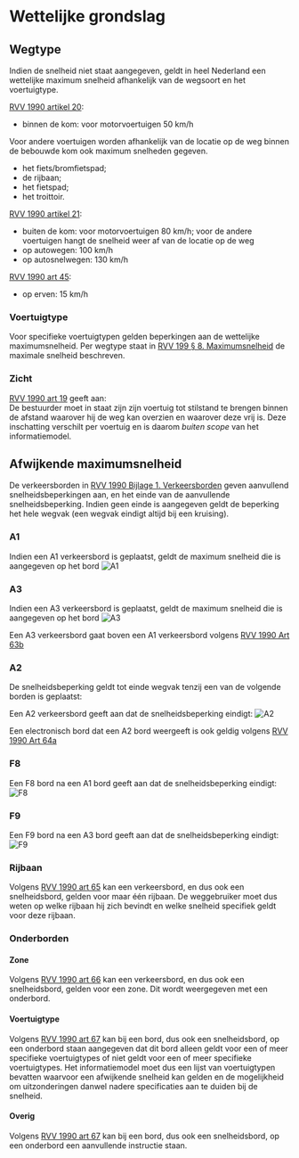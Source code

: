 # Wettelijke grondslag


## Wegtype

Indien de snelheid niet staat aangegeven, geldt in heel Nederland een wettelijke maximum snelheid afhankelijk van de wegsoort en het voertuigtype. 

[RVV 1990 artikel 20](https://wetten.overheid.nl/jci1.3:c:BWBR0004825&hoofdstuk=II&paragraaf=8&artikel=20&z=2021-07-01&g=2021-07-01):
* binnen de kom: voor motorvoertuigen 50 km/h

Voor andere voertuigen worden afhankelijk van de locatie op de weg binnen de bebouwde kom ook maximum snelheden gegeven. 
* het fiets/bromfietspad; 
* de rijbaan; 
* het fietspad; 
* het troittoir.

[RVV 1990 artikel 21](https://wetten.overheid.nl/jci1.3:c:BWBR0004825&hoofdstuk=II&paragraaf=8&artikel=21&z=2021-07-01&g=2021-07-01):
* buiten de kom: voor motorvoertuigen 80 km/h; voor de andere voertuigen hangt de snelheid weer af van de locatie op de weg
* op autowegen: 100 km/h
* op autosnelwegen: 130 km/h

[RVV 1990 art 45](https://wetten.overheid.nl/jci1.3:c:BWBR0004825&hoofdstuk=II&paragraaf=17&artikel=45&z=2021-07-01&g=2021-07-01):
* op erven: 15 km/h

### Voertuigtype
Voor specifieke voertuigtypen gelden beperkingen aan de wettelijke maximumsnelheid. Per wegtype staat in [RVV 199 § 8. Maximumsnelheid](https://wetten.overheid.nl/jci1.3:c:BWBR0004825&hoofdstuk=II&paragraaf=8&z=2021-07-01&g=2021-07-01) de maximale snelheid beschreven. 

### Zicht
[RVV 1990 art 19](https://wetten.overheid.nl/jci1.3:c:BWBR0004825&hoofdstuk=II&paragraaf=8&artikel=19&z=2021-07-01&g=2021-07-01) geeft aan:       
De bestuurder moet in staat zijn zijn voertuig tot stilstand te brengen binnen de afstand waarover hij de weg kan overzien en waarover deze vrij is.
Deze inschatting verschilt per voertuig en is daarom *buiten scope* van het informatiemodel.

## Afwijkende maximumsnelheid
De verkeersborden in [RVV 1990 Bijlage 1. Verkeersborden](https://wetten.overheid.nl/jci1.3:c:BWBR0004825&bijlage=1&z=2021-07-01&g=2021-07-01) geven aanvullend snelheidsbeperkingen aan, en het einde van de aanvullende snelheidsbeperking. Indien geen einde is aangegeven geldt de beperking het hele wegvak (een wegvak eindigt altijd bij een kruising).


### A1

Indien een A1 verkeersbord is geplaatst, geldt de maximum snelheid die is aangegeven op het bord
![A1](hoofdstukken/media/A1.png)


### A3

Indien een A3 verkeersbord is geplaatst, geldt de maximum snelheid die is aangegeven op het bord 
![A3](hoofdstukken/media/A3.png)

Een A3 verkeersbord gaat boven een A1 verkeersbord volgens [RVV 1990 Art 63b](https://wetten.overheid.nl/jci1.3:c:BWBR0004825&hoofdstuk=III&paragraaf=1&artikel=63b&z=2020-01-01&g=2020-01-01)


### A2
De snelheidsbeperking geldt tot einde wegvak tenzij een van de volgende borden is geplaatst:

Een A2 verkeersbord geeft aan dat de snelheidsbeperking eindigt:
![A2](hoofdstukken/media/A2.png)

Een electronisch bord dat een A2 bord weergeeft is ook geldig volgens [RVV 1990 Art 64a](https://wetten.overheid.nl/jci1.3:c:BWBR0004825&hoofdstuk=III&paragraaf=2&artikel=64a&z=2020-01-01&g=2020-01-01)


### F8
Een F8 bord na een A1 bord geeft aan dat de snelheidsbeperking eindigt:
![F8](hoofdstukken/media/F8.png)


### F9
Een F9 bord na een A3 bord geeft aan dat de snelheidsbeperking eindigt:
![F9](hoofdstukken/media/F9.png)


### Rijbaan
Volgens [RVV 1990 art 65](https://wetten.overheid.nl/jci1.3:c:BWBR0004825&hoofdstuk=III&paragraaf=2&artikel=65&z=2020-01-01&g=2020-01-01) kan een verkeersbord, en dus ook een snelheidsbord, gelden voor maar één rijbaan. De weggebruiker moet dus weten op welke rijbaan hij zich bevindt en welke snelheid specifiek geldt voor deze rijbaan.

### Onderborden

#### Zone
Volgens [RVV 1990 art 66](https://wetten.overheid.nl/jci1.3:c:BWBR0004825&hoofdstuk=III&paragraaf=2&artikel=66&z=2021-07-01&g=2021-07-01
) kan een verkeersbord, en dus ook een snelheidsbord, gelden voor een zone. Dit wordt weergegeven met een onderbord. 


#### Voertuigtype
Volgens [RVV 1990 art 67](https://wetten.overheid.nl/jci1.3:c:BWBR0004825&hoofdstuk=III&paragraaf=2&artikel=67&z=2021-07-01&g=2021-07-01) kan bij een bord, dus ook een snelheidsbord, op een onderbord staan aangegeven dat dit bord alleen geldt voor een of meer specifieke voertuigtypes of niet geldt voor een of meer specifieke voertuigtypes. Het informatiemodel moet dus een lijst van voertuigtypen bevatten waarvoor een afwijkende snelheid kan gelden en de mogelijkheid om uitzonderingen danwel nadere specificaties aan te duiden bij de snelheid.

#### Overig
Volgens [RVV 1990 art 67](https://wetten.overheid.nl/jci1.3:c:BWBR0004825&hoofdstuk=III&paragraaf=2&artikel=67&z=2021-07-01&g=2021-07-01) kan bij een bord, dus ook een snelheidsbord, op een onderbord een aanvullende instructie staan. 

<div class="issue" data-number="89"></div>














